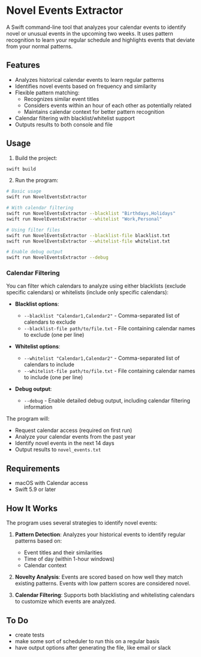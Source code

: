 # Novel Events Extractor

A Swift command-line tool that analyzes your calendar events to identify novel or unusual events in the upcoming two weeks. It uses pattern recognition to learn your regular schedule and highlights events that deviate from your normal patterns.

## Features

- Analyzes historical calendar events to learn regular patterns
- Identifies novel events based on frequency and similarity
- Flexible pattern matching:
  - Recognizes similar event titles
  - Considers events within an hour of each other as potentially related
  - Maintains calendar context for better pattern recognition
- Calendar filtering with blacklist/whitelist support
- Outputs results to both console and file

## Usage

1. Build the project:
```bash
swift build
```

2. Run the program:
```bash
# Basic usage
swift run NovelEventsExtractor

# With calendar filtering
swift run NovelEventsExtractor --blacklist "Birthdays,Holidays"
swift run NovelEventsExtractor --whitelist "Work,Personal"

# Using filter files
swift run NovelEventsExtractor --blacklist-file blacklist.txt
swift run NovelEventsExtractor --whitelist-file whitelist.txt

# Enable debug output
swift run NovelEventsExtractor --debug
```

### Calendar Filtering

You can filter which calendars to analyze using either blacklists (exclude specific calendars) or whitelists (include only specific calendars):

- **Blacklist options**:
  - `--blacklist "Calendar1,Calendar2"` - Comma-separated list of calendars to exclude
  - `--blacklist-file path/to/file.txt` - File containing calendar names to exclude (one per line)

- **Whitelist options**:
  - `--whitelist "Calendar1,Calendar2"` - Comma-separated list of calendars to include
  - `--whitelist-file path/to/file.txt` - File containing calendar names to include (one per line)

- **Debug output**:
  - `--debug` - Enable detailed debug output, including calendar filtering information

The program will:
- Request calendar access (required on first run)
- Analyze your calendar events from the past year
- Identify novel events in the next 14 days
- Output results to `novel_events.txt`

## Requirements

- macOS with Calendar access
- Swift 5.9 or later

## How It Works

The program uses several strategies to identify novel events:

1. **Pattern Detection**: Analyzes your historical events to identify regular patterns based on:
   - Event titles and their similarities
   - Time of day (within 1-hour windows)
   - Calendar context

2. **Novelty Analysis**: Events are scored based on how well they match existing patterns. Events with low pattern scores are considered novel.

3. **Calendar Filtering**: Supports both blacklisting and whitelisting calendars to customize which events are analyzed.

## To Do
- create tests
- make some sort of scheduler to run this on a regular basis
- have output options after generating the file, like email or slack